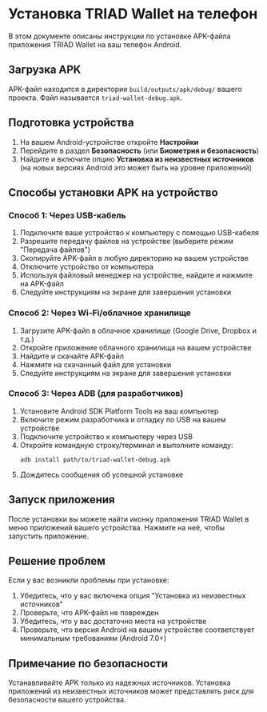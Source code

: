 # Установка TRIAD Wallet на телефон

В этом документе описаны инструкции по установке APK-файла приложения TRIAD Wallet на ваш телефон Android.

## Загрузка APK

APK-файл находится в директории `build/outputs/apk/debug/` вашего проекта. Файл называется `triad-wallet-debug.apk`.

## Подготовка устройства

1. На вашем Android-устройстве откройте **Настройки**
2. Перейдите в раздел **Безопасность** (или **Биометрия и безопасность**)
3. Найдите и включите опцию **Установка из неизвестных источников** (на новых версиях Android это может быть на уровне приложений)

## Способы установки APK на устройство

### Способ 1: Через USB-кабель

1. Подключите ваше устройство к компьютеру с помощью USB-кабеля
2. Разрешите передачу файлов на устройстве (выберите режим "Передача файлов")
3. Скопируйте APK-файл в любую директорию на вашем устройстве
4. Отключите устройство от компьютера
5. Используя файловый менеджер на устройстве, найдите и нажмите на APK-файл
6. Следуйте инструкциям на экране для завершения установки

### Способ 2: Через Wi-Fi/облачное хранилище

1. Загрузите APK-файл в облачное хранилище (Google Drive, Dropbox и т.д.)
2. Откройте приложение облачного хранилища на вашем устройстве
3. Найдите и скачайте APK-файл
4. Нажмите на скачанный файл для установки
5. Следуйте инструкциям на экране для завершения установки

### Способ 3: Через ADB (для разработчиков)

1. Установите Android SDK Platform Tools на ваш компьютер
2. Включите режим разработчика и отладку по USB на вашем устройстве
3. Подключите устройство к компьютеру через USB
4. Откройте командную строку/терминал и выполните команду:
   ```
   adb install path/to/triad-wallet-debug.apk
   ```
5. Дождитесь сообщения об успешной установке

## Запуск приложения

После установки вы можете найти иконку приложения TRIAD Wallet в меню приложений вашего устройства. Нажмите на неё, чтобы запустить приложение.

## Решение проблем

Если у вас возникли проблемы при установке:

1. Убедитесь, что у вас включена опция "Установка из неизвестных источников"
2. Проверьте, что APK-файл не поврежден
3. Убедитесь, что у вас достаточно места на устройстве
4. Проверьте, что версия Android на вашем устройстве соответствует минимальным требованиям (Android 7.0+)

## Примечание по безопасности

Устанавливайте APK только из надежных источников. Установка приложений из неизвестных источников может представлять риск для безопасности вашего устройства. 